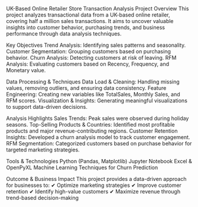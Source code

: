 UK-Based Online Retailer Store Transaction Analysis
Project Overview
This project analyzes transactional data from a UK-based online retailer, covering half a million sales transactions. It aims to uncover valuable insights into customer behavior, purchasing trends, and business performance through data analysis techniques.

Key Objectives
Trend Analysis: Identifying sales patterns and seasonality.
Customer Segmentation: Grouping customers based on purchasing behavior.
Churn Analysis: Detecting customers at risk of leaving.
RFM Analysis: Evaluating customers based on Recency, Frequency, and Monetary value.


Data Processing & Techniques
Data Load & Cleaning: Handling missing values, removing outliers, and ensuring data consistency.
Feature Engineering: Creating new variables like TotalSales, Monthly Sales, and RFM scores.
Visualization & Insights: Generating meaningful visualizations to support data-driven decisions.

Analysis Highlights
Sales Trends: Peak sales were observed during holiday seasons.
Top-Selling Products & Countries: Identified most profitable products and major revenue-contributing regions.
Customer Retention Insights: Developed a churn analysis model to track customer engagement.
RFM Segmentation: Categorized customers based on purchase behavior for targeted marketing strategies.

Tools & Technologies
Python (Pandas, Matplotlib)
Jupyter Notebook
Excel & OpenPyXL
Machine Learning Techniques for Churn Prediction

Outcome & Business Impact
This project provides a data-driven approach for businesses to: ✔ Optimize marketing strategies
✔ Improve customer retention
✔ Identify high-value customers
✔ Maximize revenue through trend-based decision-making

